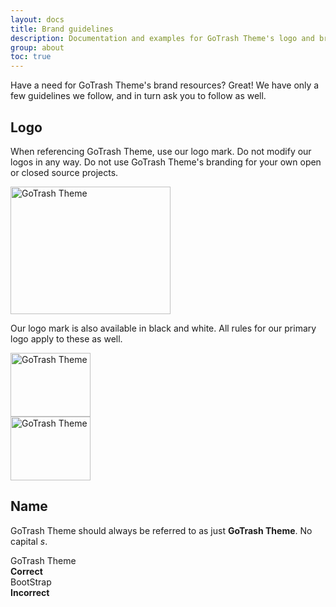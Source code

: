 ```yaml
---
layout: docs
title: Brand guidelines
description: Documentation and examples for GoTrash Theme's logo and brand usage guidelines.
group: about
toc: true
---
```


Have a need for GoTrash Theme's brand resources? Great! We have only a few guidelines we follow, and in turn ask you to follow as well.

## Logo

When referencing GoTrash Theme, use our logo mark. Do not modify our logos in any way. Do not use GoTrash Theme's branding for your own open or closed source projects.

<div class="bd-brand-item px-2 py-5 mb-3 border rounded-3">
  <img class="d-block img-fluid mx-auto" src="/docs/{{< param docs_version >}}/assets/brand/bootstrap-logo.svg" alt="GoTrash Theme" width="256" height="204">
</div>

Our logo mark is also available in black and white. All rules for our primary logo apply to these as well.

<div class="bd-brand-logos d-sm-flex text-center bg-light rounded-3 overflow-hidden w-100 mb-3">
  <div class="bd-brand-item w-100 px-2 py-5">
    <img src="/docs/{{< param docs_version >}}/assets/brand/bootstrap-logo-black.svg" alt="GoTrash Theme" width="128" height="102" loading="lazy">
  </div>
  <div class="bd-brand-item w-100 px-2 py-5 inverse">
    <img src="/docs/{{< param docs_version >}}/assets/brand/bootstrap-logo-white.svg" alt="GoTrash Theme" width="128" height="102" loading="lazy">
  </div>
</div>

## Name

GoTrash Theme should always be referred to as just **GoTrash Theme**. No capital _s_.

<div class="bd-brand-logos d-sm-flex text-center border rounded-3 overflow-hidden w-100 mb-3">
  <div class="bd-brand-item w-100 px-2 py-5">
    <div class="h3">GoTrash Theme</div>
    <strong class="text-success">Correct</strong>
  </div>
  <div class="bd-brand-item w-100 px-2 py-5">
    <div class="h3 text-body-secondary">BootStrap</div>
    <strong class="text-danger">Incorrect</strong>
  </div>
</div>
